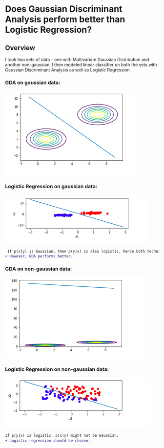 # Does Gaussian Discriminant Analysis perform better than Logistic Regression?

## Overview

I took two sets of data - one with Multivariate Gaussian Distribution and another non-gaussian. I then modeled linear classifier on both the sets with Gaussian Discriminant Analysis as well as Logistic Regression.

### GDA on gaussian data:
<p><img src="gda_gaussian.PNG" title="image1" alt="Classifier1"></a></p>

### Logistic Regression on gaussian data:
<p><img src="logistic_gaussian.PNG" title="image2" alt="Classifier2"></a></p>

```diff
 If p(x|y) is Gaussian, then p(y|x) is also logistic, hence both techniques output good classifiers. 
+ However, GDA performs better.
```

### GDA on non-gaussian data:
<p><img src="gda_non-gaussian.PNG" title="image3" alt="Classifier3"></a></p>

### Logistic Regression on non-gaussian data:
<p><img src="logistic_non-gaussian.PNG" title="image4" alt="Classifier4"></a></p>


```diff
If p(y|x) is logistic, p(x|y) might not be Gaussian. 
+ Logistic regression should be chosen.

```

